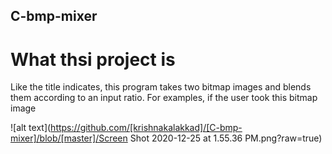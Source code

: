 ## C-bmp-mixer

# What thsi project is

Like the title indicates, this program takes two bitmap images and blends them according to an input ratio. For examples, if the user took this bitmap image

![alt text](https://github.com/[krishnakalakkad]/[C-bmp-mixer]/blob/[master]/Screen Shot 2020-12-25 at 1.55.36 PM.png?raw=true)
